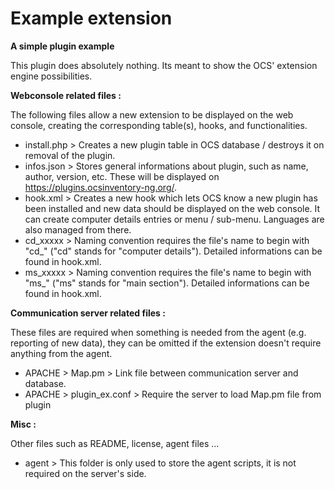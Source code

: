 # Example extension

**A simple plugin example**

This plugin does absolutely nothing. Its meant to show the OCS' extension engine possibilities.

**Webconsole related files :**

The following files allow a new extension to be displayed on the web console, creating the corresponding table(s), hooks, and functionalities.

* install.php > Creates a new plugin table in OCS database / destroys it on removal of the plugin.
* infos.json > Stores general informations about plugin, such as name, author, version, etc. These will be displayed on https://plugins.ocsinventory-ng.org/.
* hook.xml > Creates a new hook which lets OCS know a new plugin has been installed and new data should be displayed on the web console. It can create computer details entries or menu / sub-menu. Languages are also managed from there.
* cd_xxxxx > Naming convention requires the file's name to begin with "cd_" ("cd" stands for "computer details"). Detailed informations can be found in hook.xml.
* ms_xxxxx > Naming convention requires the file's name to begin with "ms_" ("ms" stands for "main section"). Detailed informations can be found in hook.xml.


**Communication server related files :**

These files are required when something is needed from the agent (e.g. reporting of new data), they can be omitted if the extension doesn't require anything from the agent.

* APACHE > Map.pm > Link file between communication server and database.
* APACHE > plugin_ex.conf > Require the server to load Map.pm file from plugin

**Misc :** 

Other files such as README, license, agent files ...

* agent > This folder is only used to store the agent scripts, it is not required on the server's side. 

